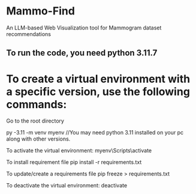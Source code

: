 # Mammo-Find
An LLM-based Web Visualization tool for Mammogram dataset recommendations 

## To run the code, you need python 3.11.7

# To create a virtual environment with a specific version, use the following commands:

Go to the root directory

py -3.11 -m venv myenv  //You may need python 3.11 installed on your pc along with other versions.

To activate the virtual environment:
myenv\Scripts\activate

To install requirement file
pip install -r requirements.txt

To update/create a requirements file
pip freeze > requirements.txt

To deactivate the virtual environment:
deactivate
